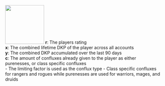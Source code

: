 <img src="https://render.githubusercontent.com/render/math?math=r%20%3D%20xy%20%2F%20(c%20%2B%201)" width="125">
<b>r</b>: The players rating</br>
<b>x</b>: The combined lifetime DKP of the player across all accounts</br>
<b>y</b>: The combined DKP accumulated over the last 90 days</br>
<b>c</b>: The amount of confluxes already given to the player as either purenesses, or class specific confluxes</br>
- The limiting factor is used as the conflux type
- Class specific confluxes for rangers and rogues while purenesses are used for warriors, mages, and druids 

